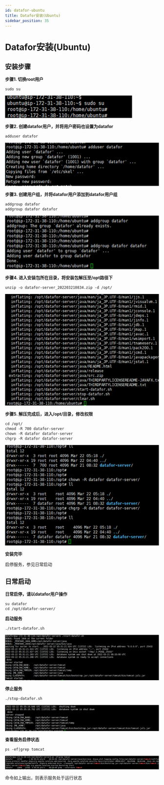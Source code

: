 ```yaml
---
id: datafor-ubuntu
title: Datafor安装(Ubuntu)
sidebar_position: 35
---
```


# Datafor安装(Ubuntu)
## 安装步骤

**步骤1. 切换root用户**

```
sudo su  
```

<div align="left"><img src="../../static/img/datafor/setup/image-20220829171526492.png"  /></div>

**步骤2. 创建datafor用户，并将用户密码也设置为datafor**

```
adduser datafor
```

<div align="left"><img src="../../static/img/datafor/setup/image-20220829171542736.png"  /></div>

**步骤3. 创建用户组，并将datafor用户添加到datafor用户组**

```
addgroup datafor
addgroup datafor datafor
```

<div align="left"><img src="../../static/img/datafor/setup/image-20220829171600582.png"  /></div>

**步骤4. 进入安装包所在目录，将安装包解压至/opt路径下**

```
unzip -o datafor-server_202203210834.zip -d /opt/
```

<div align="left"><img src="../../static/img/datafor/setup/image-20220829171613825.png"  /></div>

**步骤5. 解压完成后，进入/opt/目录，修改权限**

```
cd /opt/
chmod -R 700 datafor-server
chown -R datafor datafor-server
chgrp -R datafor datafor-server
```

<div align="left"><img src="../../static/img/datafor/setup/image-20220829171632512.png"  /></div>

**安装完毕**

启停服务，参见日常启动

## 日常启动

**日常启停，请以datafor用户操作**

```
su datafor
cd /opt/datafor-server/
```

**启动服务**

```
./start-datafor.sh
```

<div align="left"><img src="../../static/img/datafor/setup/image-20220829171648174.png"  /></div>

**停止服务**

```
./stop-datafor.sh
```

<div align="left"><img src="../../static/img/datafor/setup/image-20220829171701208.png"  /></div>

**查看服务启停状态**

```
ps -ef|grep tomcat
```

<div align="left"><img src="../../static/img/datafor/setup/image-20220829171716368.png"  /></div>

命令如上输出，则表示服务处于运行状态